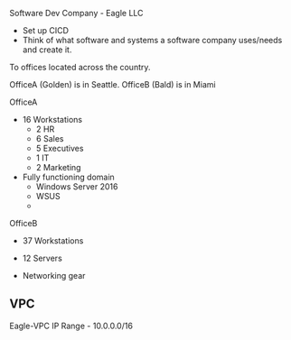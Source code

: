 Software Dev Company - Eagle LLC
- Set up CICD 
- Think of what software and systems a software company uses/needs and create it. 

To offices located across the country.

OfficeA (Golden) is in Seattle. OfficeB (Bald) is in Miami 

OfficeA
- 16 Workstations
    - 2 HR
    - 6 Sales
    - 5 Executives
    - 1 IT
    - 2 Marketing
- Fully functioning domain
    - Windows Server 2016
    - WSUS
    - 

OfficeB
- 37 Workstations

- 12 Servers

- Networking gear



## VPC
Eagle-VPC
IP Range - 10.0.0.0/16


